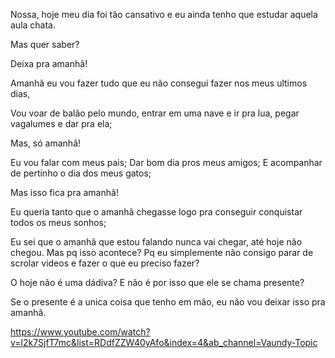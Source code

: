 Nossa, hoje meu dia foi tão cansativo e eu ainda tenho que estudar aquela aula chata.

Mas quer saber?

Deixa pra amanhã! 

Amanhã eu vou fazer tudo que eu não consegui fazer nos meus ultimos dias, 

Vou voar de balão pelo mundo, entrar em uma nave e ir pra lua, pegar vagalumes e dar pra ela;

Mas, só amanhã!

Eu vou falar com meus pais; Dar bom dia pros meus amigos; E acompanhar de pertinho o dia dos meus gatos;

Mas isso fica pra amanhã!

Eu queria tanto que o amanhã chegasse logo pra conseguir conquistar todos os meus sonhos;

Eu sei que o amanhã que estou falando nunca vai chegar, até hoje não chegou. Mas pq isso acontece? Pq eu simplemente não consigo parar de scrolar videos e fazer o que eu preciso fazer?

O hoje não é uma dádiva? E não é por isso que ele se chama presente?

Se o presente é a unica coisa que tenho em mão, eu não vou deixar isso pra amanhã. 


https://www.youtube.com/watch?v=l2k7SjfT7mc&list=RDdfZZW40yAfo&index=4&ab_channel=Vaundy-Topic
